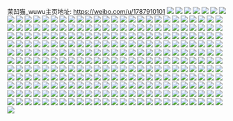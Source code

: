 茉凹猫_wuwu主页地址: https://weibo.com/u/1787910101 
![](https://wx4.sinaimg.cn/mw2000/6a9157d5ly1h9dtloajr9j22c0340hdy.jpg) 
![](https://wx4.sinaimg.cn/mw2000/6a9157d5ly1h9dtlkooovj22c0340qv9.jpg) 
![](https://wx4.sinaimg.cn/mw2000/6a9157d5ly1h9dtmpd0wsj22c0340hdw.jpg) 
![](https://wx4.sinaimg.cn/mw2000/6a9157d5ly1h9dtn3a2ezj22c02od1l4.jpg) 
![](https://wx4.sinaimg.cn/mw2000/6a9157d5ly1h9dtn76nupj224m2l2b2e.jpg) 
![](https://wx4.sinaimg.cn/mw2000/6a9157d5ly1h9dtnapfzvj22bf2op4qt.jpg) 
![](https://wx4.sinaimg.cn/mw2000/6a9157d5ly1h5osyl1hkjj22xb2xbhe0.jpg) 
![](https://wx4.sinaimg.cn/mw2000/6a9157d5ly1h5os5j57ruj20u00u07aw.jpg) 
![](https://wx4.sinaimg.cn/mw2000/6a9157d5ly1h5os5ds22fj20u00u048i.jpg) 
![](https://wx4.sinaimg.cn/mw2000/6a9157d5ly1h5os6uglwyj20u00u0gq8.jpg) 
![](https://wx4.sinaimg.cn/mw2000/6a9157d5ly1h61mzxze93j21o0280tu7.jpg) 
![](https://wx4.sinaimg.cn/mw2000/6a9157d5ly1h5livdnv9bj22c0340hdv.jpg) 
![](https://wx4.sinaimg.cn/mw2000/6a9157d5ly1h5lix2c9b1j22c0340kjn.jpg) 
![](https://wx4.sinaimg.cn/mw2000/6a9157d5ly1h5a3cotl30j22vz25te83.jpg) 
![](https://wx4.sinaimg.cn/mw2000/6a9157d5ly1h5a39o2euuj21pz1vh1ky.jpg) 
![](https://wx4.sinaimg.cn/mw2000/6a9157d5ly1h5a39j4kcvj22iu2bqqv7.jpg) 
![](https://wx4.sinaimg.cn/mw2000/6a9157d5ly1h574f62oluj22c02c0b29.jpg) 
![](https://wx4.sinaimg.cn/mw2000/6a9157d5ly1h55fptrde4j21ks1ksb29.jpg) 
![](https://wx4.sinaimg.cn/mw2000/6a9157d5ly1h55fpp753uj219s19s000.jpg) 
![](https://wx4.sinaimg.cn/mw2000/6a9157d5ly1h55esg1yqqj22802yo4qs.jpg) 
![](https://wx4.sinaimg.cn/mw2000/6a9157d5ly1h55esh0cbvj20mi0u0jvi.jpg) 
![](https://wx4.sinaimg.cn/mw2000/6a9157d5ly1h4fvtz5funj21o02801ky.jpg) 
![](https://wx4.sinaimg.cn/mw2000/6a9157d5ly1h4ch96pkd4j21l91l9b29.jpg) 
![](https://wx4.sinaimg.cn/mw2000/6a9157d5ly1h4ch97l4yqj20u00u0wpt.jpg) 
![](https://wx4.sinaimg.cn/mw2000/6a9157d5ly1h420hehtt8j22801o0qv5.jpg) 
![](https://wx4.sinaimg.cn/mw2000/6a9157d5ly1h41w2tvla2j22c02c0e83.jpg) 
![](https://wx4.sinaimg.cn/mw2000/6a9157d5ly1h41w2zaq1jj22c02c0kjo.jpg) 
![](https://wx4.sinaimg.cn/mw2000/6a9157d5ly1h41w358d2cj23402c0kjn.jpg) 
![](https://wx4.sinaimg.cn/mw2000/6a9157d5ly1h3zrwi3t1qj23402c0e85.jpg) 
![](https://wx4.sinaimg.cn/mw2000/6a9157d5ly1h3zrwg6xmsj22c02c0npe.jpg) 
![](https://wx4.sinaimg.cn/mw2000/6a9157d5ly1h3zrz1mz1oj21pj1pjnpd.jpg) 
![](https://wx4.sinaimg.cn/mw2000/6a9157d5ly1h3ykt6xvzxj22c0340qv6.jpg) 
![](https://wx4.sinaimg.cn/mw2000/6a9157d5ly1h3ykt937rgj22c03407wj.jpg) 
![](https://wx4.sinaimg.cn/mw2000/6a9157d5ly1h3ykt4vhqsj20pw0sggsz.jpg) 
![](https://wx4.sinaimg.cn/mw2000/6a9157d5ly1h2p7q2f46ej20u00u0ak3.jpg) 
![](https://wx4.sinaimg.cn/mw2000/6a9157d5ly1h2p7q0zo4kj20u00u0k22.jpg) 
![](https://wx4.sinaimg.cn/mw2000/6a9157d5ly1h2p7q3ua5sj20u00u0n7u.jpg) 
![](https://wx4.sinaimg.cn/mw2000/6a9157d5ly1h2p7q67j5hj20u00u0wqp.jpg) 
![](https://wx4.sinaimg.cn/mw2000/6a9157d5ly1h2bk0laqzgj20u00u0q7f.jpg) 
![](https://wx4.sinaimg.cn/mw2000/6a9157d5ly1h2bk0ktecdj20u00u0afc.jpg) 
![](https://wx4.sinaimg.cn/mw2000/6a9157d5ly1h2bk0ll61qj20u0140dlt.jpg) 
![](https://wx4.sinaimg.cn/mw2000/6a9157d5ly1h0zi5qinrqj20tu0tudsz.jpg) 
![](https://wx4.sinaimg.cn/mw2000/6a9157d5ly1gx8wnkygbdj20u0140wsb.jpg) 
![](https://wx4.sinaimg.cn/mw2000/6a9157d5ly1gx2pg7w8wuj23402c0qv7.jpg) 
![](https://wx4.sinaimg.cn/mw2000/6a9157d5ly1gx2pg5k8p9j22c02c0x6p.jpg) 
![](https://wx4.sinaimg.cn/mw2000/6a9157d5ly1gx2pgat83jj23402c01l1.jpg) 
![](https://wx4.sinaimg.cn/mw2000/6a9157d5ly1gx2ph4c80pj20mi0mitdr.jpg) 
![](https://wx4.sinaimg.cn/mw2000/6a9157d5ly1gx2pgekh4vj21o0280npe.jpg) 
![](https://wx4.sinaimg.cn/mw2000/6a9157d5ly1gx2pggx6qvj21o0280x6p.jpg) 
![](https://wx4.sinaimg.cn/mw2000/6a9157d5ly1gwzq5cws5bj21400u0n55.jpg) 
![](https://wx4.sinaimg.cn/mw2000/6a9157d5ly1gwzq2w5iioj22c02c0u0y.jpg) 
![](https://wx4.sinaimg.cn/mw2000/6a9157d5ly1gwzq35rvsqj20u00u0gve.jpg) 
![](https://wx4.sinaimg.cn/mw2000/6a9157d5ly1gwzq11hkmyj22c0340hdv.jpg) 
![](https://wx4.sinaimg.cn/mw2000/6a9157d5ly1gwzq13ecaaj21xw1xwe81.jpg) 
![](https://wx4.sinaimg.cn/mw2000/6a9157d5ly1gwzq154h6xj22c0340x6q.jpg) 
![](https://wx4.sinaimg.cn/mw2000/6a9157d5ly1gwzq188bzrj22c02c0hdu.jpg) 
![](https://wx4.sinaimg.cn/mw2000/6a9157d5ly1gwzq1ciywaj23402c04qs.jpg) 
![](https://wx4.sinaimg.cn/mw2000/6a9157d5ly1gwzq1h5ratj22c0340x6q.jpg) 
![](https://wx4.sinaimg.cn/mw2000/6a9157d5ly1gwyjcgepr5j22c0340hdw.jpg) 
![](https://wx4.sinaimg.cn/mw2000/6a9157d5ly1gwyjci40nrj23402c0qv6.jpg) 
![](https://wx4.sinaimg.cn/mw2000/6a9157d5ly1gwyjk8m25uj21sc1sc4qr.jpg) 
![](https://wx4.sinaimg.cn/mw2000/6a9157d5ly1gwyjnlo9e9j22c02c0kjm.jpg) 
![](https://wx4.sinaimg.cn/mw2000/6a9157d5ly1gwyjcmv1slj23402c0b2b.jpg) 
![](https://wx4.sinaimg.cn/mw2000/6a9157d5ly1gwyjqwihkxj21jw1jwhdt.jpg) 
![](https://wx4.sinaimg.cn/mw2000/6a9157d5ly1gwh4elf97oj20u00u0788.jpg) 
![](https://wx4.sinaimg.cn/mw2000/6a9157d5ly1gwgjkjxegbj20wo0zkwkp.jpg) 
![](https://wx4.sinaimg.cn/mw2000/6a9157d5ly1gv4px57vlwj20si0zvgt1.jpg) 
![](https://wx4.sinaimg.cn/mw2000/6a9157d5ly1gv4pxvr3wrj21400u0gvo.jpg) 
![](https://wx4.sinaimg.cn/mw2000/001WZT5Hly1gv4q0kidrsj60u00u0wlo02.jpg) 
![](https://wx4.sinaimg.cn/mw2000/001WZT5Hly1gurhbf6k0ej61o0280e8202.jpg) 
![](https://wx4.sinaimg.cn/mw2000/001WZT5Hly1gurheyll5zj61o0280npe02.jpg) 
![](https://wx4.sinaimg.cn/mw2000/001WZT5Hly1gtgj3ucebrj60u0141n6a02.jpg) 
![](https://wx4.sinaimg.cn/mw2000/001WZT5Hly1gtgj3vdmp8j60u0141qcr02.jpg) 
![](https://wx4.sinaimg.cn/mw2000/6a9157d5ly1gt780mzo9oj21400u0tj1.jpg) 
![](https://wx4.sinaimg.cn/mw2000/6a9157d5ly1gt780lyvfxj20u00u0109.jpg) 
![](https://wx4.sinaimg.cn/mw2000/6a9157d5ly1grqveh0rr1j20v91voe89.jpg) 
![](https://wx4.sinaimg.cn/mw2000/6a9157d5ly1grqveki9p5j22c02c01kx.jpg) 
![](https://wx4.sinaimg.cn/mw2000/6a9157d5ly1grqvf2zn98j20u00u076e.jpg) 
![](https://wx4.sinaimg.cn/mw2000/6a9157d5ly1grn8uc3dyqj20u00u0nbs.jpg) 
![](https://wx4.sinaimg.cn/mw2000/6a9157d5ly1grn8vgewpzj21230u04jf.jpg) 
![](https://wx4.sinaimg.cn/mw2000/6a9157d5ly1grn8vw463lj21400u0wum.jpg) 
![](https://wx4.sinaimg.cn/mw2000/6a9157d5ly1grn8vuhh4xj20u00u0gxa.jpg) 
![](https://wx4.sinaimg.cn/mw2000/001WZT5Hly1grn82itjrzj60u00u0afu02.jpg) 
![](https://wx4.sinaimg.cn/mw2000/6a9157d5ly1grn8ifhijij20u00u0qgk.jpg) 
![](https://wx4.sinaimg.cn/mw2000/6a9157d5ly1grmk3fctnxj20u00u0guz.jpg) 
![](https://wx4.sinaimg.cn/mw2000/6a9157d5ly1grmls2ko36j20u00u0tii.jpg) 
![](https://wx4.sinaimg.cn/mw2000/6a9157d5ly1grj6rj50zij22c0340qv6.jpg) 
![](https://wx4.sinaimg.cn/mw2000/6a9157d5ly1grj6rks90lj22c0340kjm.jpg) 
![](https://wx4.sinaimg.cn/mw2000/6a9157d5ly1grj6vx8dabj22c0340u0y.jpg) 
![](https://wx4.sinaimg.cn/mw2000/6a9157d5ly1grdi56zhw8j20tu0tue81.jpg) 
![](https://wx4.sinaimg.cn/mw2000/6a9157d5ly1grdi5pgpopj22c02c0qv6.jpg) 
![](https://wx4.sinaimg.cn/mw2000/6a9157d5ly1grdi625tusj23402c0e85.jpg) 
![](https://wx4.sinaimg.cn/mw2000/6a9157d5ly1grdibb237lj21sc1scu0y.jpg) 
![](https://wx4.sinaimg.cn/mw2000/6a9157d5ly1gr8sa8xacxj22c0340u0x.jpg) 
![](https://wx4.sinaimg.cn/mw2000/6a9157d5ly1gr8sab72kkj22c03404qp.jpg) 
![](https://wx4.sinaimg.cn/mw2000/6a9157d5ly1gr8sa73d3nj22c0340k5i.jpg) 
![](https://wx4.sinaimg.cn/mw2000/6a9157d5ly1gr8sadt5omj22c0340hdv.jpg) 
![](https://wx4.sinaimg.cn/mw2000/6a9157d5ly1gqyfqf13k6j20u00u0gw6.jpg) 
![](https://wx4.sinaimg.cn/mw2000/6a9157d5ly1gqpvvj40l5j20u00u0k0g.jpg) 
![](https://wx4.sinaimg.cn/mw2000/6a9157d5ly1gqpvvtkw7vj20u00u0qka.jpg) 
![](https://wx4.sinaimg.cn/mw2000/6a9157d5ly1gqpvvqjcykj20u00u0dv7.jpg) 
![](https://wx4.sinaimg.cn/mw2000/6a9157d5ly1gqpvvvlosbj20u00u0tnu.jpg) 
![](https://wx4.sinaimg.cn/mw2000/6a9157d5ly1gqpvw6r0awj20u00u017g.jpg) 
![](https://wx4.sinaimg.cn/mw2000/6a9157d5ly1gqpvw0r6unj20u00u0dwr.jpg) 
![](https://wx4.sinaimg.cn/mw2000/6a9157d5ly1gqpvwaf6x1j20u00u04e8.jpg) 
![](https://wx4.sinaimg.cn/mw2000/6a9157d5ly1gqpvwgti16j20u00u0dx3.jpg) 
![](https://wx4.sinaimg.cn/mw2000/6a9157d5ly1gqp2dpcztmj20v91vokjs.jpg) 
![](https://wx4.sinaimg.cn/mw2000/6a9157d5ly1gqp2dlhcvzj20v90sddj0.jpg) 
![](https://wx4.sinaimg.cn/mw2000/6a9157d5ly1gqnqu5yndfj20v80v8tuk.jpg) 
![](https://wx4.sinaimg.cn/mw2000/6a9157d5ly1gqnqu6cglnj20v80v8ke2.jpg) 
![](https://wx4.sinaimg.cn/mw2000/6a9157d5ly1gqnqu6rxluj20v80v8x1o.jpg) 
![](https://wx4.sinaimg.cn/mw2000/6a9157d5ly1gqnqu8027tj21sc1scqv7.jpg) 
![](https://wx4.sinaimg.cn/mw2000/6a9157d5ly1gqnqu51czmj22c03401l5.jpg) 
![](https://wx4.sinaimg.cn/mw2000/6a9157d5ly1gqnqu9r697j22c03404qs.jpg) 
![](https://wx4.sinaimg.cn/mw2000/6a9157d5ly1gqjfaq2dzhj20u00u0gw1.jpg) 
![](https://wx4.sinaimg.cn/mw2000/6a9157d5ly1gqjfb01mdtj20v80ngdlh.jpg) 
![](https://wx4.sinaimg.cn/mw2000/6a9157d5ly1gqj4rv8bemj20u00u0dp6.jpg) 
![](https://wx4.sinaimg.cn/mw2000/6a9157d5ly1gqj4rvl05uj21400u0490.jpg) 
![](https://wx4.sinaimg.cn/mw2000/6a9157d5ly1gqj4ruxq7aj20u00u0qcc.jpg) 
![](https://wx4.sinaimg.cn/mw2000/6a9157d5ly1gqj4rvv505j21400u0k3i.jpg) 
![](https://wx4.sinaimg.cn/mw2000/6a9157d5ly1gqj4rw5uxij21400u0wr1.jpg) 
![](https://wx4.sinaimg.cn/mw2000/6a9157d5ly1gqj4rwgvcqj20u00u0tdf.jpg) 
![](https://wx4.sinaimg.cn/mw2000/6a9157d5ly1gqj4rwypkvj20u00u048u.jpg) 
![](https://wx4.sinaimg.cn/mw2000/6a9157d5ly1gqi0yxjwcaj21sc2ds1kz.jpg) 
![](https://wx4.sinaimg.cn/mw2000/6a9157d5ly1gqi0ywdlynj21o02804qq.jpg) 
![](https://wx4.sinaimg.cn/mw2000/6a9157d5ly1gqi0yzo25kj21jc27zx6p.jpg) 
![](https://wx4.sinaimg.cn/mw2000/6a9157d5ly1gqawfwlnhtj20u01szb2b.jpg) 
![](https://wx4.sinaimg.cn/mw2000/6a9157d5ly1gq5kyd1xcaj20v80ne7bt.jpg) 
![](https://wx4.sinaimg.cn/mw2000/6a9157d5ly1gq5kycn6lkj20v80neahi.jpg) 
![](https://wx4.sinaimg.cn/mw2000/6a9157d5ly1gpo44ny7j2j20u00u0dnj.jpg) 
![](https://wx4.sinaimg.cn/mw2000/6a9157d5ly1gpo44ofvtdj20tu0tuwlf.jpg) 
![](https://wx4.sinaimg.cn/mw2000/6a9157d5ly1gpo45ud6ecj20u0140k40.jpg) 
![](https://wx4.sinaimg.cn/mw2000/6a9157d5ly1gpo48e63w8j20u00u0grf.jpg) 
![](https://wx4.sinaimg.cn/mw2000/6a9157d5ly1gpo48ekanhj21400u0q9z.jpg) 
![](https://wx4.sinaimg.cn/mw2000/6a9157d5ly1gpo48etqpnj21400u049n.jpg) 
![](https://wx4.sinaimg.cn/mw2000/6a9157d5ly1gpo48dxjvgj20u00u047c.jpg) 
![](https://wx4.sinaimg.cn/mw2000/6a9157d5ly1gpo48f8bykj20u00u0115.jpg) 
![](https://wx4.sinaimg.cn/mw2000/6a9157d5ly1gppsoj42sqj20u00u0n5l.jpg) 
![](https://wx4.sinaimg.cn/mw2000/6a9157d5ly1h0y2qg5q8qj20u0140tir.jpg) 
![](https://wx4.sinaimg.cn/mw2000/6a9157d5ly1h0y2qgz8l2j20u0140dp2.jpg) 
![](https://wx4.sinaimg.cn/mw2000/6a9157d5ly1gotxmaj385j20ty0tzdmf.jpg) 
![](https://wx4.sinaimg.cn/mw2000/6a9157d5ly1gotxmaprwvj20u00u0tct.jpg) 
![](https://wx4.sinaimg.cn/mw2000/6a9157d5ly1gotxn0cao3j22c02c0kjl.jpg) 
![](https://wx4.sinaimg.cn/mw2000/6a9157d5ly1gonruejt3bj20u00u0goa.jpg) 
![](https://wx4.sinaimg.cn/mw2000/6a9157d5ly1goeiqqogjjj20u0140wpi.jpg) 
![](https://wx4.sinaimg.cn/mw2000/6a9157d5ly1goeiqr8rfxj20u0140alh.jpg) 
![](https://wx4.sinaimg.cn/mw2000/6a9157d5ly1goeirq19m2j20tu0tuwni.jpg) 
![](https://wx4.sinaimg.cn/mw2000/6a9157d5ly1goeis53dh9j20u00u0474.jpg) 
![](https://wx4.sinaimg.cn/mw2000/6a9157d5ly1goeisilat0j20u0140qfj.jpg) 
![](https://wx4.sinaimg.cn/mw2000/6a9157d5ly1gq1lark01vj20tz0tzqhw.jpg) 
![](https://wx4.sinaimg.cn/mw2000/6a9157d5ly1gocf3z65l1j20u00u0wla.jpg) 
![](https://wx4.sinaimg.cn/mw2000/6a9157d5ly1gocf7cc4jmj20ta10ddsr.jpg) 
![](https://wx4.sinaimg.cn/mw2000/6a9157d5ly1gq1mv8yqtvj20u01404b9.jpg) 
![](https://wx4.sinaimg.cn/mw2000/6a9157d5ly1gq1myeecsyj20u0140jy4.jpg) 
![](https://wx4.sinaimg.cn/mw2000/6a9157d5ly1gq1myk7y2zj20u00u0tha.jpg) 
![](https://wx4.sinaimg.cn/mw2000/6a9157d5ly1gq1myoi6lhj20tx0s5gt8.jpg) 
![](https://wx4.sinaimg.cn/mw2000/6a9157d5ly1go4b56xwhvj20w616w4qq.jpg) 
![](https://wx4.sinaimg.cn/mw2000/6a9157d5ly1go4b560lo2j20u0140npd.jpg) 
![](https://wx4.sinaimg.cn/mw2000/6a9157d5ly1gmmcd52xiqj20y40tun3r.jpg) 
![](https://wx4.sinaimg.cn/mw2000/6a9157d5ly1gjklgrl7p6j21lw1lw4qp.jpg) 
![](https://wx4.sinaimg.cn/mw2000/6a9157d5ly1gjitool4muj21vo0v9x6t.jpg) 
![](https://wx4.sinaimg.cn/mw2000/6a9157d5ly1gcdi70dclyj20u00u07wh.jpg) 
![](https://wx4.sinaimg.cn/mw2000/6a9157d5ly1g6f5i8vb81j20qg0qg43e.jpg) 
![](https://wx4.sinaimg.cn/mw2000/6a9157d5ly1g6f5i99gw2j20k00fmtan.jpg) 
![](https://wx4.sinaimg.cn/mw2000/6a9157d5ly1g4cgw4unl7j20u00u0gyo.jpg) 
![](https://wx4.sinaimg.cn/mw2000/6a9157d5ly1g4cgw7qy9lj20u00u07cr.jpg) 
![](https://wx4.sinaimg.cn/mw2000/6a9157d5ly1g43zv4k8fij20u00u0n4x.jpg) 
![](https://wx4.sinaimg.cn/mw2000/6a9157d5ly1g2lchd85qfj20u01hd7cf.jpg) 
![](https://wx4.sinaimg.cn/mw2000/6a9157d5ly1g2kefy2do6j21hd0u0tbu.jpg) 
![](https://wx4.sinaimg.cn/mw2000/6a9157d5ly1g2dxe6djwbj20k80k8ta7.jpg) 
![](https://wx4.sinaimg.cn/mw2000/6a9157d5ly1g1wgc5h0vjj20tm0wjk5d.jpg) 
![](https://wx4.sinaimg.cn/mw2000/6a9157d5ly1fxfzyv3hncj20v91jltz7.jpg) 
![](https://wx4.sinaimg.cn/mw2000/6a9157d5ly1fxfq0e16rpj20qo0qo4qp.jpg) 
![](https://wx4.sinaimg.cn/mw2000/6a9157d5ly1fxdpan5iq4j20qo0qo4qp.jpg) 
![](https://wx4.sinaimg.cn/mw2000/6a9157d5ly1fx64pa17c4j20qp1amafd.jpg) 
![](https://wx4.sinaimg.cn/mw2000/6a9157d5ly1fx64p9nrwuj20qo1q4tgk.jpg) 
![](https://wx4.sinaimg.cn/mw2000/6a9157d5ly1fx64paeyjtj20qo25o46v.jpg) 
![](https://wx4.sinaimg.cn/mw2000/6a9157d5ly1fx64pawf6dj21bg0qowjr.jpg) 
![](https://wx4.sinaimg.cn/mw2000/6a9157d5ly1fwxc8btbk4j20qv0ert9y.jpg) 
![](https://wx4.sinaimg.cn/mw2000/6a9157d5ly1fwobpxwo2uj223o2fqnpd.jpg) 
![](https://wx4.sinaimg.cn/mw2000/6a9157d5ly1fwo1illh2cj20qp0qsgpt.jpg) 
![](https://wx4.sinaimg.cn/mw2000/6a9157d5ly1fwlgk4m74gj20qo0qogwv.jpg) 
![](https://wx4.sinaimg.cn/mw2000/6a9157d5ly1fwlgkf6rk8j20qo0qogvz.jpg) 
![](https://wx4.sinaimg.cn/mw2000/6a9157d5ly1fwlgkt9webj20qo0qoakp.jpg) 
![](https://wx4.sinaimg.cn/mw2000/6a9157d5ly1fwlglojqluj20qo0qojyl.jpg) 
![](https://wx4.sinaimg.cn/mw2000/6a9157d5ly1fwlglx18s6j20qo0qo14w.jpg) 
![](https://wx4.sinaimg.cn/mw2000/6a9157d5ly1fwlgm3a2ytj20qo0qogwq.jpg) 
![](https://wx4.sinaimg.cn/mw2000/6a9157d5ly1fwh058ua4fj20qo1bg43b.jpg) 
![](https://wx4.sinaimg.cn/mw2000/6a9157d5ly1fwc16oy2xcj20qo0qogq0.jpg) 
![](https://wx4.sinaimg.cn/mw2000/6a9157d5ly1fw54whd2sdj20qo0qo1kx.jpg) 
![](https://wx4.sinaimg.cn/mw2000/6a9157d5ly1fw54wobkfaj20qo0qo1kx.jpg) 
![](https://wx4.sinaimg.cn/mw2000/6a9157d5ly1fw54wrvzibj20qo0qohdq.jpg) 
![](https://wx4.sinaimg.cn/mw2000/6a9157d5ly1fw54wxpryxj20qo0qotzu.jpg) 
![](https://wx4.sinaimg.cn/mw2000/6a9157d5ly1fw54x1h2huj20qo0qo7wh.jpg) 
![](https://wx4.sinaimg.cn/mw2000/6a9157d5ly1fw3zrbfiw5j20v80p1goe.jpg) 
![](https://wx4.sinaimg.cn/mw2000/6a9157d5ly1fw3zr4j8rzj20v80psq5r.jpg) 
![](https://wx4.sinaimg.cn/mw2000/6a9157d5ly1fw3zufygeaj20qo0qo41x.jpg) 
![](https://wx4.sinaimg.cn/mw2000/6a9157d5ly1fvxd3i9xoxj20ku0kun0v.jpg) 
![](https://wx4.sinaimg.cn/mw2000/6a9157d5ly1fvxd3ohmnqj20ku0ku77x.jpg) 
![](https://wx4.sinaimg.cn/mw2000/6a9157d5ly1fvx3nbw2mdj20qo0qo0x2.jpg) 
![](https://wx4.sinaimg.cn/mw2000/6a9157d5ly1fvrpag4gcoj20qo0qo7a2.jpg) 
![](https://wx4.sinaimg.cn/mw2000/6a9157d5ly1fvrpao2bk5j20qo0qo42b.jpg) 
![](https://wx4.sinaimg.cn/mw2000/6a9157d5ly1fvrpaz3j6tj20ku0kumyr.jpg) 
![](https://wx4.sinaimg.cn/mw2000/6a9157d5ly1fv6tdsztohj20qo0qo7cm.jpg) 
![](https://wx4.sinaimg.cn/mw2000/6a9157d5ly1fv6tdoqnxaj20qo0qoai2.jpg) 
![](https://wx4.sinaimg.cn/mw2000/6a9157d5ly1fv04l9txlqj20qo0qono3.jpg) 
![](https://wx4.sinaimg.cn/mw2000/6a9157d5ly1fuzj96f4dyj20qo0qownu.jpg) 
![](https://wx4.sinaimg.cn/mw2000/6a9157d5ly1fuyss9mq5uj20qo0qon1z.jpg) 
![](https://wx4.sinaimg.cn/mw2000/6a9157d5ly1fuystck4nlj20qo0qojy8.jpg) 
![](https://wx4.sinaimg.cn/mw2000/6a9157d5ly1fuysthyprwj20qo0qotdr.jpg) 
![](https://wx4.sinaimg.cn/mw2000/6a9157d5ly1fupkwj4w7sj20qo0qoqab.jpg) 
![](https://wx4.sinaimg.cn/mw2000/6a9157d5ly1fupkwtd36fj20qm0qoqfl.jpg) 
![](https://wx4.sinaimg.cn/mw2000/6a9157d5ly1fupkxa21zij20qo0qo42c.jpg) 
![](https://wx4.sinaimg.cn/mw2000/6a9157d5ly1fudx4xeiiuj20jg0jgtbx.jpg) 
![](https://wx4.sinaimg.cn/mw2000/6a9157d5ly1fubr97nnzoj20qo0zkn4p.jpg) 
![](https://wx4.sinaimg.cn/mw2000/6a9157d5ly1fubr9bvlg2j20qo0qodku.jpg) 
![](https://wx4.sinaimg.cn/mw2000/6a9157d5ly1fu2lylueznj20qo0qo7vs.jpg) 
![](https://wx4.sinaimg.cn/mw2000/6a9157d5ly1fu0ro536eyj20qo0qokfv.jpg) 
![](https://wx4.sinaimg.cn/mw2000/6a9157d5ly1ftxm7cnptzj20qo0zkq90.jpg) 
![](https://wx4.sinaimg.cn/mw2000/6a9157d5ly1ftfzsx2157j21jl0v9hdx.jpg) 
![](https://wx4.sinaimg.cn/mw2000/6a9157d5ly1ftfzt3hr78j21jl0v9hdx.jpg) 
![](https://wx4.sinaimg.cn/mw2000/6a9157d5ly1ftfzstxfroj21jl0v9e85.jpg) 
![](https://wx4.sinaimg.cn/mw2000/6a9157d5ly1ftfzt0egmrj21jl0v9e85.jpg) 
![](https://wx4.sinaimg.cn/mw2000/6a9157d5ly1ftdu00z2hvj20qo1bggub.jpg) 
![](https://wx4.sinaimg.cn/mw2000/6a9157d5ly1ft7xlnquavj20v91jln88.jpg) 
![](https://wx4.sinaimg.cn/mw2000/6a9157d5ly1ft6sf3butnj20qo0ziwke.jpg) 
![](https://wx4.sinaimg.cn/mw2000/6a9157d5gy1fszc3p6ey2j20qo0zjtev.jpg) 
![](https://wx4.sinaimg.cn/mw2000/6a9157d5gy1fszc3nxpgoj20qo0qoahs.jpg) 
![](https://wx4.sinaimg.cn/mw2000/6a9157d5ly1fsvdhfxk7pj20qo0qon30.jpg) 
![](https://wx4.sinaimg.cn/mw2000/6a9157d5ly1fspjspzcjrj20qo0qoafh.jpg) 
![](https://wx4.sinaimg.cn/mw2000/6a9157d5ly1fsnmginhfhj20qo0qokje.jpg) 
![](https://wx4.sinaimg.cn/mw2000/6a9157d5ly1fsnmlz1h43j20qo0qo4la.jpg) 
![](https://wx4.sinaimg.cn/mw2000/6a9157d5ly1fslbvmti0wj20rh0qon31.jpg) 
![](https://wx4.sinaimg.cn/mw2000/6a9157d5ly1fsfohhuxduj20u013y1kx.jpg) 
![](https://wx4.sinaimg.cn/mw2000/6a9157d5ly1fsfohgtpayj20u013ykgu.jpg) 
![](https://wx4.sinaimg.cn/mw2000/6a9157d5ly1fsefq5c2uij21r01r0kjp.jpg) 
![](https://wx4.sinaimg.cn/mw2000/6a9157d5ly1fsbyon9fqej21400u0dm5.jpg) 
![](https://wx4.sinaimg.cn/mw2000/6a9157d5ly1fs5p08intij20zk0qown1.jpg) 
![](https://wx4.sinaimg.cn/mw2000/6a9157d5ly1fs3hv334qlj21jl0v91l1.jpg) 
![](https://wx4.sinaimg.cn/mw2000/6a9157d5ly1fs3hv0d6saj21jl0v9e85.jpg) 
![](https://wx4.sinaimg.cn/mw2000/6a9157d5ly1fs3hv6m42sj21jl0v9e85.jpg) 
![](https://wx4.sinaimg.cn/mw2000/6a9157d5ly1fs2q2wm0pxj22c02c0nlc.jpg) 
![](https://wx4.sinaimg.cn/mw2000/6a9157d5ly1fs2q38u9dgj20qo0qoh7g.jpg) 
![](https://wx4.sinaimg.cn/mw2000/6a9157d5ly1frzv2n53qjj20qo0qob1w.jpg) 
![](https://wx4.sinaimg.cn/mw2000/6a9157d5ly1frwirtwas2j20qo0qr485.jpg) 
![](https://wx4.sinaimg.cn/mw2000/6a9157d5ly1frwirt9z3ij20qo0zjk1e.jpg) 
![](https://wx4.sinaimg.cn/mw2000/6a9157d5ly1frwirugc15j20qo0zjgu8.jpg) 
![](https://wx4.sinaimg.cn/mw2000/6a9157d5ly1frwiruzmnaj20qo0zidog.jpg) 
![](https://wx4.sinaimg.cn/mw2000/6a9157d5ly1frw1fkh1l0j20qo0qowib.jpg) 
![](https://wx4.sinaimg.cn/mw2000/6a9157d5ly1frw1fkws0wj20qo0qowid.jpg) 
![](https://wx4.sinaimg.cn/mw2000/6a9157d5ly1frw1fk5ltjj20qo0qo42m.jpg) 
![](https://wx4.sinaimg.cn/mw2000/6a9157d5ly1frsg2ktcjwj20qo0qokfb.jpg) 
![](https://wx4.sinaimg.cn/mw2000/6a9157d5ly1frs9on2qnaj20jo0jojw3.jpg) 
![](https://wx4.sinaimg.cn/mw2000/6a9157d5ly1frmnbzajt0j20zk0qo46t.jpg) 
![](https://wx4.sinaimg.cn/mw2000/6a9157d5ly1frl7ba01nbj20qo0qo0yc.jpg) 
![](https://wx4.sinaimg.cn/mw2000/6a9157d5ly1frl7b3s7mxj20qo0qoadx.jpg) 
![](https://wx4.sinaimg.cn/mw2000/6a9157d5ly1freguh0wq9j20zk0zkahw.jpg) 
![](https://wx4.sinaimg.cn/mw2000/6a9157d5ly1fr2v44p1hmj20qo1bgqba.jpg) 
![](https://wx4.sinaimg.cn/mw2000/6a9157d5ly1fr2v43wsjdj20qo1bgwli.jpg) 
![](https://wx4.sinaimg.cn/mw2000/6a9157d5ly1fqy6k0vilmj20qo0zjgwz.jpg) 
![](https://wx4.sinaimg.cn/mw2000/6a9157d5ly1fqx7nt2boij20ku0kutbe.jpg) 
![](https://wx4.sinaimg.cn/mw2000/6a9157d5ly1fqvfxsdp67j20zk0qotgu.jpg) 
![](https://wx4.sinaimg.cn/mw2000/6a9157d5ly1fquu95lca3j20ku0kuq9x.jpg) 
![](https://wx4.sinaimg.cn/mw2000/6a9157d5ly1fqpyellog2j20k00f00uv.jpg) 
![](https://wx4.sinaimg.cn/mw2000/6a9157d5ly1fqmpcojlixj20qo0qo7f8.jpg) 
![](https://wx4.sinaimg.cn/mw2000/6a9157d5ly1fqmpcuro5kj20qo0qogtj.jpg) 
![](https://wx4.sinaimg.cn/mw2000/6a9157d5ly1fqgxe36xwij20qo0zjdqz.jpg) 
![](https://wx4.sinaimg.cn/mw2000/6a9157d5ly1fqgxe1wc7lj20qo0zj13b.jpg) 
![](https://wx4.sinaimg.cn/mw2000/6a9157d5ly1fqgxgfyqlfj20qo0zjtjj.jpg) 
![](https://wx4.sinaimg.cn/mw2000/6a9157d5ly1fqd06e9crfj20qo0m0kge.jpg) 
![](https://wx4.sinaimg.cn/mw2000/6a9157d5ly1fqcs7ee5j5j20qo0qojzg.jpg) 
![](https://wx4.sinaimg.cn/mw2000/6a9157d5ly1fqbt3zeqi3j20zk0qo7b5.jpg) 
![](https://wx4.sinaimg.cn/mw2000/6a9157d5ly1fq9kz1afk3j20qo0zktfn.jpg) 
![](https://wx4.sinaimg.cn/mw2000/6a9157d5ly1fq9kz7jjt3j20qo0zk7bk.jpg) 
![](https://wx4.sinaimg.cn/mw2000/6a9157d5ly1fq8x2j092oj20zk0qo45s.jpg) 
![](https://wx4.sinaimg.cn/mw2000/6a9157d5ly1fq6hz9frvfj20qo0qon3k.jpg) 
![](https://wx4.sinaimg.cn/mw2000/6a9157d5ly1fq69temhljj20qo0qo7ar.jpg) 
![](https://wx4.sinaimg.cn/mw2000/6a9157d5ly1fq4i956i5sj20qo1beh1g.jpg) 
![](https://wx4.sinaimg.cn/mw2000/6a9157d5ly1fpnivanb96j20qo0qogs5.jpg) 
![](https://wx4.sinaimg.cn/mw2000/6a9157d5ly1fpniv84xgpj20j60is760.jpg) 
![](https://wx4.sinaimg.cn/mw2000/6a9157d5ly1fpcmvg9m4pj20qo0qodlb.jpg) 
![](https://wx4.sinaimg.cn/mw2000/6a9157d5ly1fpcat7fxprj20qo0qo0yk.jpg) 
![](https://wx4.sinaimg.cn/mw2000/6a9157d5ly1fpbeeb95hzj20qo0qojvm.jpg) 
